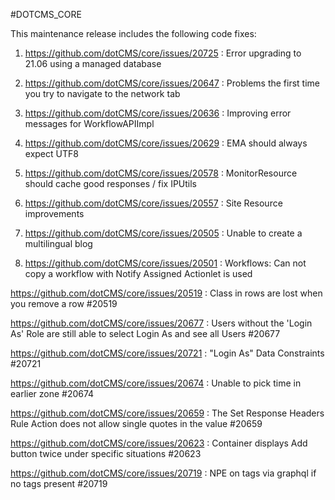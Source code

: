 #DOTCMS_CORE


This maintenance release includes the following code fixes:

1. https://github.com/dotCMS/core/issues/20725 : Error upgrading to 21.06 using a managed database

2. https://github.com/dotCMS/core/issues/20647 : Problems the first time you try to navigate to the network tab

3. https://github.com/dotCMS/core/issues/20636 : Improving error messages for WorkflowAPIImpl

4. https://github.com/dotCMS/core/issues/20629 : EMA should always expect UTF8

5. https://github.com/dotCMS/core/issues/20578 : MonitorResource should cache good responses / fix IPUtils

6. https://github.com/dotCMS/core/issues/20557 : Site Resource improvements

7. https://github.com/dotCMS/core/issues/20505 : Unable to create a multilingual blog

8. https://github.com/dotCMS/core/issues/20501 : Workflows: Can not copy a workflow with Notify Assigned Actionlet is used

https://github.com/dotCMS/core/issues/20519 : Class in rows are lost when you remove a row #20519

https://github.com/dotCMS/core/issues/20677 : Users without the 'Login As' Role are still able to select Login As and see all Users #20677

https://github.com/dotCMS/core/issues/20721 : "Login As" Data Constraints #20721

https://github.com/dotCMS/core/issues/20674 : Unable to pick time in earlier zone #20674

https://github.com/dotCMS/core/issues/20659 : The Set Response Headers Rule Action does not allow single quotes in the value #20659

https://github.com/dotCMS/core/issues/20623 : Container displays Add button twice under specific situations #20623

https://github.com/dotCMS/core/issues/20719 : NPE on tags via graphql if no tags present #20719